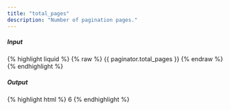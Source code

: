 ```yaml
---
title: "total_pages"
description: "Number of pagination pages."
---
```

##### Input

{% highlight liquid %}
{% raw %}
{{ paginator.total_pages }}
{% endraw %}
{% endhighlight %}

##### Output

{% highlight html %}
6
{% endhighlight %}
